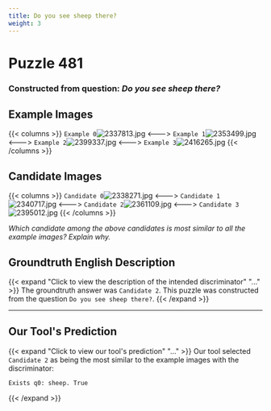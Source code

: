 ```yaml
---
title: Do you see sheep there?
weight: 3
---
```


# Puzzle 481
### Constructed from question: _Do you see sheep there?_


## Example Images
{{< columns >}}
`Example 0`![2337813.jpg](/gqa_images/2337813.jpg)
<--->
`Example 1`![2353499.jpg](/gqa_images/2353499.jpg)
<--->
`Example 2`![2399337.jpg](/gqa_images/2399337.jpg)
<--->
`Example 3`![2416265.jpg](/gqa_images/2416265.jpg)
{{< /columns >}}

## Candidate Images
{{< columns >}}
`Candidate 0`![2338271.jpg](/gqa_images/2338271.jpg)
<--->
`Candidate 1`![2340717.jpg](/gqa_images/2340717.jpg)
<--->
`Candidate 2`![2361109.jpg](/gqa_images/2361109.jpg)
<--->
`Candidate 3`![2395012.jpg](/gqa_images/2395012.jpg)
{{< /columns >}}

*Which candidate among the above candidates is most similar to all the example images? Explain why.*

## Groundtruth English Description

{{< expand "Click to view the description of the intended discriminator" "..." >}}
The groundtruth answer was `Candidate 2`. This puzzle was constructed from the question `Do you see sheep there?`.
{{< /expand >}}

---

## Our Tool's Prediction

{{< expand "Click to view our tool's prediction" "..." >}}
Our tool selected `Candidate 2` as being the most similar to the example images with the discriminator:
```plaintext
Exists q0: sheep. True
```
{{< /expand >}}
